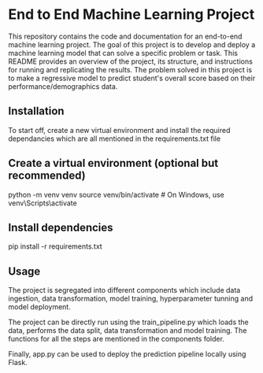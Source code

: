 # End to End Machine Learning Project

This repository contains the code and documentation for an end-to-end machine learning project. The goal of this project is to develop and deploy a machine learning model that can solve a specific problem or task. This README provides an overview of the project, its structure, and instructions for running and replicating the results. The problem solved in this project is to make a regressive model to predict student's overall score based on their performance/demographics data.

## Installation
To start off, create a new virtual environment and install the required dependancies which are all mentioned in the requirements.txt file
## Create a virtual environment (optional but recommended)
python -m venv venv
source venv/bin/activate  # On Windows, use venv\Scripts\activate

## Install dependencies
pip install -r requirements.txt

## Usage
The project is segregated into different components which include data ingestion, data transformation, model training, hyperparameter tunning and model deployment.

The project can be directly run using the train_pipeline.py which loads the data, performs the data split, data transformation and model training. The functions for all the steps are mentioned in the components folder.

Finally, app.py can be used to deploy the prediction pipeline locally using Flask. 

